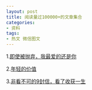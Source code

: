 ```yaml
---
layout: post
title: 阅读量过100000+的文章集合
categories:
- 资料
tags:
- 热文 微信图文
---
```


1.[即使被抛弃，我最爱的还是你](http://mp.weixin.qq.com/s?__biz=MzA4OTI5ODg2NQ==&mid=204418358&idx=1&sn=693563218c39b1f9c413587762c4b4fa#rd)

2.[年轻的价值](http://mp.weixin.qq.com/s?__biz=MzA4OTI5ODg2NQ==&mid=204418541&idx=1&sn=27b328d8cb3169cbdbd87675ba8378af#rd)

3.[非看不可的9封信，看了收获一生](http://mp.weixin.qq.com/s?__biz=MzA4OTI5ODg2NQ==&mid=204429560&idx=1&sn=fbd74994944ca9addd16bfc74d5b0371#rd)
